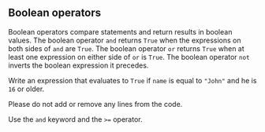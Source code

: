 ## Boolean operators

Boolean operators compare statements and return results in boolean values. The boolean 
operator `and` returns `True` when the expressions on both sides of `and` are `True`.
The boolean operator `or` returns `True` when at least one expression on either side 
of `or` is `True`. The boolean operator `not` inverts the boolean expression it precedes.  
  
Write an expression that evaluates to `True` if `name` is equal to `"John"` and
he is `16` or older.  

Please do not add or remove any lines from the code.

<div class='hint'>Use the <code>and</code> keyword and the <code>>=</code> operator.</div>
